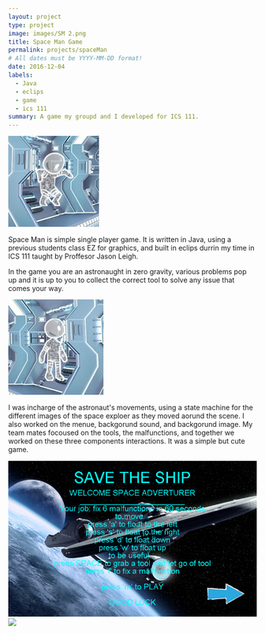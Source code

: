 ```yaml
---
layout: project
type: project
image: images/SM 2.png
title: Space Man Game
permalink: projects/spaceMan
# All dates must be YYYY-MM-DD format!
date: 2016-12-04
labels:
  - Java 
  - eclips
  - game
  - ics 111
summary: A game my groupd and I developed for ICS 111.
---
```


<img class="ui tiny left circular floated image" src="../images/SM 3.png">

Space Man is simple single player game. It is written in Java, using a previous students class EZ for graphics, and built in eclips durrin my time in ICS 111 taught by Proffesor Jason Leigh. 

In the game you are an astronaught in zero gravity, various problems pop up and it is up to you to collect the correct tool to solve any issue that comes your way. 

<img class="ui tiny left circular floated image" src="../images/SM 4.png">

I was incharge of the astronaut's movements, using a state machine for the different images of the space exploer as they moved aorund the scene. I also worked on the menue, backgorund sound, and backgorund image. My team mates focoused on the tools, the malfunctions, and together we worked on these three components interactions. It was a simple but cute game. 

<div class="ui small rounded images">
  <img class="ui image" src="../images/SM 0.png">
  <img class="ui image" src="../images/SM 1.jpg">
</div>


